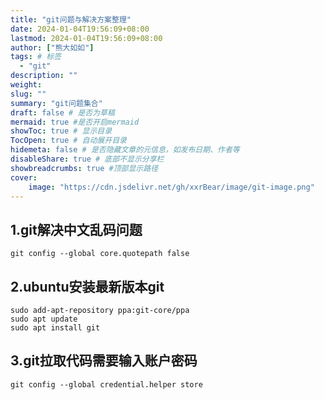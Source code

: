 ```yaml
---
title: "git问题与解决方案整理"
date: 2024-01-04T19:56:09+08:00
lastmod: 2024-01-04T19:56:09+08:00
author: ["熊大如如"]
tags: # 标签
  - "git"
description: ""
weight:
slug: ""
summary: "git问题集合"
draft: false # 是否为草稿
mermaid: true #是否开启mermaid
showToc: true # 显示目录
TocOpen: true # 自动展开目录
hidemeta: false # 是否隐藏文章的元信息，如发布日期、作者等
disableShare: true # 底部不显示分享栏
showbreadcrumbs: true #顶部显示路径
cover:
    image: "https://cdn.jsdelivr.net/gh/xxrBear/image/git-image.png"
---
```


## 1.git解决中文乱码问题
```
git config --global core.quotepath false
```

## 2.ubuntu安装最新版本git
```
sudo add-apt-repository ppa:git-core/ppa
sudo apt update
sudo apt install git
```

## 3.git拉取代码需要输入账户密码
``` 
git config --global credential.helper store
```

